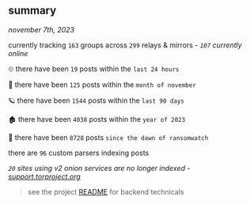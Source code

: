 
## summary
_november 7th, 2023_

currently tracking `163` groups across `299` relays & mirrors - _`107` currently online_

⏲ there have been `19` posts within the `last 24 hours`

🦈 there have been `125` posts within the `month of november`

🪐 there have been `1544` posts within the `last 90 days`

🏚 there have been `4038` posts within the `year of 2023`

🦕 there have been `8728` posts `since the dawn of ransomwatch`

there are `96` custom parsers indexing posts

_`20` sites using v2 onion services are no longer indexed - [support.torproject.org](https://support.torproject.org/onionservices/v2-deprecation/)_

> see the project [README](https://github.com/joshhighet/ransomwatch#ransomwatch--) for backend technicals

